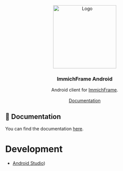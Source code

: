 <div align="center">
  <a href="https://github.com/immichFrame/ImmichFrame_Android">
    <img src="app/src/main/res/drawable/play_store.png" alt="Logo" width="200" height="200">
  </a>

  <h3 align="center">ImmichFrame Android</h3>

  <p align="center">
    Android client for <a href="https://github.com/immichFrame/ImmichFrame">ImmichFrame</a>.
    <br />
    <br />
    <a href="https://immichframe.online/docs/getting-started/apps#desktop-windows-macos-linux">Documentation</a>
  <p>
</div>

## 📄 Documentation
You can find the documentation [here](https://immichframe.online/docs/getting-started/apps#desktop-windows-macos-linux).

# Development
- [Android Studio](https://developer.android.com/studio/)) 
